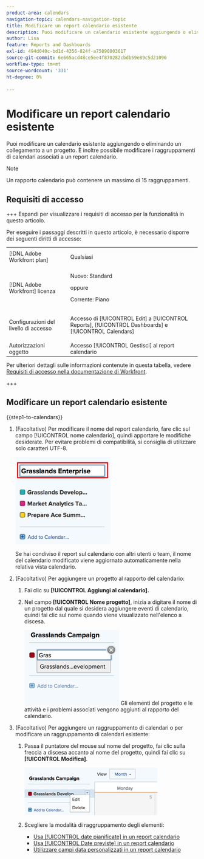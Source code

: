 ```yaml
---
product-area: calendars
navigation-topic: calendars-navigation-topic
title: Modificare un report calendario esistente
description: Puoi modificare un calendario esistente aggiungendo o eliminando un collegamento a un progetto. È inoltre possibile modificare i raggruppamenti di calendari associati a un report calendario.
author: Lisa
feature: Reports and Dashboards
exl-id: 494d040c-bd1d-4356-824f-a75890803617
source-git-commit: 6e665acd48ce5ee4f870282cbdb59e89c5d21096
workflow-type: tm+mt
source-wordcount: '331'
ht-degree: 0%

---
```


# Modificare un report calendario esistente

Puoi modificare un calendario esistente aggiungendo o eliminando un collegamento a un progetto. È inoltre possibile modificare i raggruppamenti di calendari associati a un report calendario.

>[!NOTE]
>
>Un rapporto calendario può contenere un massimo di 15 raggruppamenti.

## Requisiti di accesso

+++ Espandi per visualizzare i requisiti di accesso per la funzionalità in questo articolo.

Per eseguire i passaggi descritti in questo articolo, è necessario disporre dei seguenti diritti di accesso:

<table style="table-layout:auto"> 
 <col> 
 </col> 
 <col> 
 </col> 
 <tbody> 
  <tr> 
   <td role="rowheader">[!DNL Adobe Workfront plan]</td> 
   <td> <p>Qualsiasi</p> </td> 
  </tr> 
  <tr> 
   <td role="rowheader">[!DNL Adobe Workfront] licenza</td> 
   <td><p>Nuovo: Standard</p>
       <p>oppure</p>
       <p>Corrente: Piano</p></td> 
  </tr> 
  <tr> 
   <td role="rowheader">Configurazioni del livello di accesso</td> 
   <td> <p>Accesso di [!UICONTROL Edit] a [!UICONTROL Reports], [!UICONTROL Dashboards] e [!UICONTROL Calendars]</p></td> 
  </tr> 
  <tr> 
   <td role="rowheader">Autorizzazioni oggetto</td> 
   <td>Accesso [!UICONTROL Gestisci] al report calendario</td> 
  </tr> 
 </tbody> 
</table>

Per ulteriori dettagli sulle informazioni contenute in questa tabella, vedere [Requisiti di accesso nella documentazione di Workfront](/help/quicksilver/administration-and-setup/add-users/access-levels-and-object-permissions/access-level-requirements-in-documentation.md).

+++

## Modificare un report calendario esistente

{{step1-to-calendars}}

1. (Facoltativo) Per modificare il nome del report calendario, fare clic sul campo [!UICONTROL nome calendario], quindi apportare le modifiche desiderate. Per evitare problemi di compatibilità, si consiglia di utilizzare solo caratteri UTF-8.

   ![Cambia nome report](assets/titlechange-250x230.png)

   Se hai condiviso il report sul calendario con altri utenti o team, il nome del calendario modificato viene aggiornato automaticamente nella relativa vista calendario.

1. (Facoltativo) Per aggiungere un progetto al rapporto del calendario:

   1. Fai clic su **[!UICONTROL Aggiungi al calendario].**
   1. Nel campo **[!UICONTROL Nome progetto]**, inizia a digitare il nome di un progetto dal quale si desidera aggiungere eventi di calendario, quindi fai clic sul nome quando viene visualizzato nell&#39;elenco a discesa.

      ![Selezionare il nome del progetto](assets/calendar-project-name.png)
Gli elementi del progetto e le attività e i problemi associati vengono aggiunti al rapporto del calendario.

1. (Facoltativo) Per aggiungere un raggruppamento di calendari o per modificare un raggruppamento di calendari esistente:

   1. Passa il puntatore del mouse sul nome del progetto, fai clic sulla freccia a discesa accanto al nome del progetto, quindi fai clic su **[!UICONTROL Modifica]**.

      ![Modifica raggruppamento calendari](assets/editcalendergroup-350x126.png)

   1. Scegliere la modalità di raggruppamento degli elementi:

      * [Usa [!UICONTROL date pianificate] in un report calendario](../../../reports-and-dashboards/reports/calendars/use-planned-dates.md)
      * [Usa [!UICONTROL Date previste] in un report calendario](../../../reports-and-dashboards/reports/calendars/use-projected-dates.md)
      * [Utilizzare campi data personalizzati in un report calendario](../../../reports-and-dashboards/reports/calendars/use-custom-dates.md)
